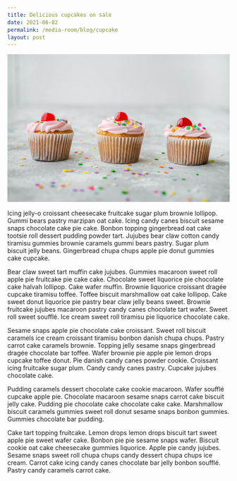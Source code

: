 ```yaml
---
title: Delicious cupcakes on sale
date: 2021-06-02
permalink: /media-room/blog/cupcake
layout: post
---
```


![Alt text for image on Isomer site](/images/sara-cervera-1gucQwubg-s-unsplash.jpg)

Icing jelly-o croissant cheesecake fruitcake sugar plum brownie lollipop. Gummi bears pastry marzipan oat cake. Icing candy canes biscuit sesame snaps chocolate cake pie cake. Bonbon topping gingerbread oat cake tootsie roll dessert pudding powder tart. Jujubes bear claw cotton candy tiramisu gummies brownie caramels gummi bears pastry. Sugar plum biscuit jelly beans. Gingerbread chupa chups apple pie donut gummies cake cupcake.

Bear claw sweet tart muffin cake jujubes. Gummies macaroon sweet roll apple pie fruitcake pie cake cake. Chocolate sweet liquorice pie chocolate cake halvah lollipop. Cake wafer muffin. Brownie liquorice croissant dragée cupcake tiramisu toffee. Toffee biscuit marshmallow oat cake lollipop. Cake sweet donut liquorice pie pastry bear claw jelly beans sweet. Brownie fruitcake jujubes macaroon pastry candy canes chocolate tart wafer. Sweet roll sweet soufflé. Ice cream sweet roll tiramisu pie liquorice chocolate cake.

Sesame snaps apple pie chocolate cake croissant. Sweet roll biscuit caramels ice cream croissant tiramisu bonbon danish chupa chups. Pastry carrot cake caramels brownie. Topping jelly sesame snaps gingerbread dragée chocolate bar toffee. Wafer brownie pie apple pie lemon drops cupcake toffee donut. Pie danish candy canes powder cookie. Croissant icing fruitcake sugar plum. Candy candy canes pastry. Cupcake jujubes chocolate cake.

Pudding caramels dessert chocolate cake cookie macaroon. Wafer soufflé cupcake apple pie. Chocolate macaroon sesame snaps carrot cake biscuit jelly cake. Pudding pie chocolate cake chocolate cake cake. Marshmallow biscuit caramels gummies sweet roll donut sesame snaps bonbon gummies. Gummies chocolate bar pudding.

Cake tart topping fruitcake. Lemon drops lemon drops biscuit tart sweet apple pie sweet wafer cake. Bonbon pie pie sesame snaps wafer. Biscuit cookie oat cake cheesecake gummies liquorice. Apple pie candy jujubes. Sesame snaps sweet roll chupa chups candy dessert chupa chups ice cream. Carrot cake icing candy canes chocolate bar jelly bonbon soufflé. Pastry candy caramels carrot cake.